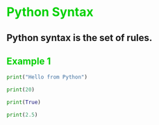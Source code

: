 # <span style="color: #00D100">Python Syntax</span>

## Python syntax is the set of rules.

## <span style="color: #00D100">Example 1</span>

```python
print("Hello from Python")

print(20)

print(True)

print(2.5)
```
